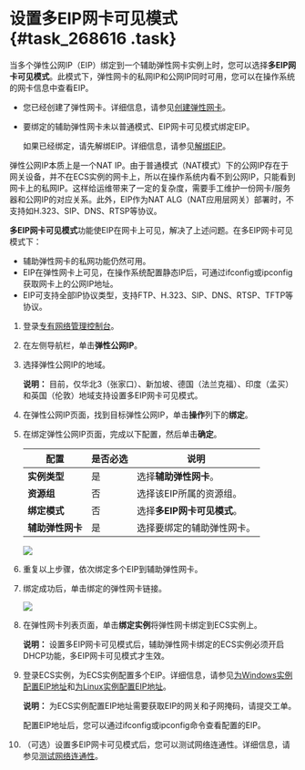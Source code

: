 # 设置多EIP网卡可见模式 {#task_268616 .task}

当多个弹性公网IP（EIP）绑定到一个辅助弹性网卡实例上时，您可以选择**多EIP网卡可见模式**。此模式下，弹性网卡的私网IP和公网IP同时可用，您可以在操作系统的网卡信息中查看EIP。

-   您已经创建了弹性网卡。详细信息，请参见[创建弹性网卡](../../../../cn.zh-CN/网络/弹性网卡/创建弹性网卡.md#)。
-   要绑定的辅助弹性网卡未以普通模式、EIP网卡可见模式绑定EIP。

    如果已经绑定，请先解绑EIP。详细信息，请参见[解绑EIP](cn.zh-CN/用户指南/解绑EIP.md#)。


弹性公网IP本质上是一个NAT IP。由于普通模式（NAT模式）下的公网IP存在于网关设备，并不在ECS实例的网卡上，所以在操作系统内看不到公网IP，只能看到网卡上的私网IP。这样给运维带来了一定的复杂度，需要手工维护一份网卡/服务器和公网IP的对应关系。此外，EIP作为NAT ALG（NAT应用层网关）部署时，不支持如H.323、SIP、DNS、RTSP等协议。

**多EIP网卡可见模式**功能使EIP在网卡上可见，解决了上述问题。在多EIP网卡可见模式下：

-   辅助弹性网卡的私网功能仍然可用。
-   EIP在弹性网卡上可见，在操作系统配置静态IP后，可通过ifconfig或ipconfig获取网卡上的公网IP地址。
-   EIP可支持全部IP协议类型，支持FTP、H.323、SIP、DNS、RTSP、TFTP等协议。

1.  登录[专有网络管理控制台](https://vpcnext.console.aliyun.com)。
2.  在左侧导航栏，单击**弹性公网IP**。
3.  选择弹性公网IP的地域。 

    **说明：** 目前，仅华北3（张家口）、新加坡、德国（法兰克福）、印度（孟买）和英国（伦敦）地域支持设置多EIP网卡可见模式。

4.  在弹性公网IP页面，找到目标弹性公网IP，单击**操作**列下的**绑定**。
5.  在绑定弹性公网IP页面，完成以下配置，然后单击**确定**。 

    |配置|是否必选|说明|
    |--|----|--|
    |**实例类型**|是|选择**辅助弹性网卡**。|
    |**资源组**|否|选择该EIP所属的资源组。|
    |**绑定模式**|否|选择**多EIP网卡可见模式**。|
    |**辅助弹性网卡**|是|选择要绑定的辅助弹性网卡。|

    ![](http://static-aliyun-doc.oss-cn-hangzhou.aliyuncs.com/assets/img/221990/156108651647675_zh-CN.png)

6.  重复以上步骤，依次绑定多个EIP到辅助弹性网卡。
7.  绑定成功后，单击绑定的弹性网卡链接。 

    ![](http://static-aliyun-doc.oss-cn-hangzhou.aliyuncs.com/assets/img/65386/156108651733382_zh-CN.png)

8.  在弹性网卡列表页面，单击**绑定实例**将弹性网卡绑定到ECS实例上。 

    **说明：** 设置多EIP网卡可见模式后，辅助弹性网卡绑定的ECS实例必须开启DHCP功能，多EIP网卡可见模式才生效。

9.  登录ECS实例，为ECS实例配置多个EIP。详细信息，请参见[为Windows实例配置EIP地址](../../../../cn.zh-CN/网络/弹性网卡/分配辅助私网IP地址.md#section_y4b_krk_ggb)和[为Linux实例配置EIP地址](../../../../cn.zh-CN/网络/弹性网卡/分配辅助私网IP地址.md#section_b2x_hlb_3gb)。 

    **说明：** 为ECS实例配置EIP地址需要获取EIP的网关和子网掩码，请提交工单。

    配置EIP地址后，您可以通过ifconfig或ipconfig命令查看配置的EIP。

10. （可选）设置多EIP网卡可见模式后，您可以测试网络连通性。详细信息，请参见[测试网络连通性](../../../../cn.zh-CN/最佳实践/普通模式下网卡多EIP.md#section_6l6_t3r_azk)。

